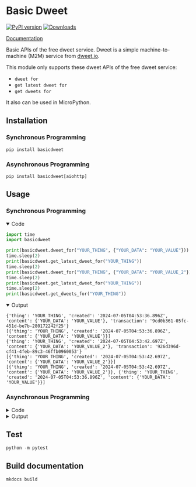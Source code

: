 # Basic Dweet

[![PyPI version][pypi_img]][pypi_link]
[![Downloads][downloads_img]][downloads_link]

  [pypi_img]: https://badge.fury.io/py/basicdweet.svg
  [pypi_link]: https://badge.fury.io/py/basicdweet
  [downloads_img]: https://pepy.tech/badge/basicdweet
  [downloads_link]: https://pepy.tech/project/basicdweet

[Documentation](https://jacklinquan.github.io/basicdweet)

Basic APIs of the free dweet service.
Dweet is a simple machine-to-machine (M2M) service from [dweet.io](https://dweet.io).

This module only supports these dweet APIs of the free dweet service:

- `dweet for`
- `get latest dweet for`
- `get dweets for`

It also can be used in MicroPython.

## Installation

### Synchronous Programming

```shell
pip install basicdweet
```

### Asynchronous Programming

```shell
pip install basicdweet[aiohttp]
```

## Usage

### Synchronous Programming

<details open><summary>Code</summary>

```python
import time
import basicdweet

print(basicdweet.dweet_for("YOUR_THING", {"YOUR_DATA": "YOUR_VALUE"}))
time.sleep(2)
print(basicdweet.get_latest_dweet_for("YOUR_THING"))
time.sleep(2)
print(basicdweet.dweet_for("YOUR_THING", {"YOUR_DATA": "YOUR_VALUE_2"}))
time.sleep(2)
print(basicdweet.get_latest_dweet_for("YOUR_THING"))
time.sleep(2)
print(basicdweet.get_dweets_for("YOUR_THING"))
```
</details>

<details open><summary>Output</summary>

```
{'thing': 'YOUR_THING', 'created': '2024-07-05T04:53:36.896Z', 'content': {'YOUR_DATA': 'YOUR_VALUE'}, 'transaction': '9cd0b361-05fc-451d-be7b-280172242f25'}
[{'thing': 'YOUR_THING', 'created': '2024-07-05T04:53:36.896Z', 'content': {'YOUR_DATA': 'YOUR_VALUE'}}]
{'thing': 'YOUR_THING', 'created': '2024-07-05T04:53:42.697Z', 'content': {'YOUR_DATA': 'YOUR_VALUE_2'}, 'transaction': '926d396d-cf41-4feb-89c3-46ffb0960053'}
[{'thing': 'YOUR_THING', 'created': '2024-07-05T04:53:42.697Z', 'content': {'YOUR_DATA': 'YOUR_VALUE_2'}}]
[{'thing': 'YOUR_THING', 'created': '2024-07-05T04:53:42.697Z', 'content': {'YOUR_DATA': 'YOUR_VALUE_2'}}, {'thing': 'YOUR_THING', 'created': '2024-07-05T04:53:36.896Z', 'content': {'YOUR_DATA': 'YOUR_VALUE'}}]
```
</details>

### Asynchronous Programming

<details><summary>Code</summary>

```python
import asyncio
import basicdweet

async def async_test():
    print(await basicdweet.async_dweet_for("YOUR_THING", {"YOUR_DATA": "YOUR_VALUE"}))
    await asyncio.sleep(2)
    print(await basicdweet.async_get_latest_dweet_for("YOUR_THING"))
    await asyncio.sleep(2)
    print(await basicdweet.async_dweet_for("YOUR_THING", {"YOUR_DATA": "YOUR_VALUE_2"}))
    await asyncio.sleep(2)
    print(await basicdweet.async_get_latest_dweet_for("YOUR_THING"))
    await asyncio.sleep(2)
    print(await basicdweet.async_get_dweets_for("YOUR_THING"))

asyncio.run(async_test())
```
</details>

<details><summary>Output</summary>

```
{'thing': 'YOUR_THING', 'created': '2024-07-05T04:58:08.829Z', 'content': {'YOUR_DATA': 'YOUR_VALUE'}, 'transaction': '12d7e422-e8ce-408c-be0c-d61cc5d3d730'}
[{'thing': 'YOUR_THING', 'created': '2024-07-05T04:58:08.829Z', 'content': {'YOUR_DATA': 'YOUR_VALUE'}}]
{'thing': 'YOUR_THING', 'created': '2024-07-05T04:58:14.650Z', 'content': {'YOUR_DATA': 'YOUR_VALUE_2'}, 'transaction': 'ffbb2f4e-f954-4b4c-887e-7a492c0ce0ba'}
[{'thing': 'YOUR_THING', 'created': '2024-07-05T04:58:14.650Z', 'content': {'YOUR_DATA': 'YOUR_VALUE_2'}}]
[{'thing': 'YOUR_THING', 'created': '2024-07-05T04:58:14.650Z', 'content': {'YOUR_DATA': 'YOUR_VALUE_2'}}, {'thing': 'YOUR_THING', 'created': '2024-07-05T04:58:08.829Z', 'content': {'YOUR_DATA': 'YOUR_VALUE'}}]
```
</details>

## Test

```shell
python -m pytest
```

## Build documentation

```shell
mkdocs build
```
